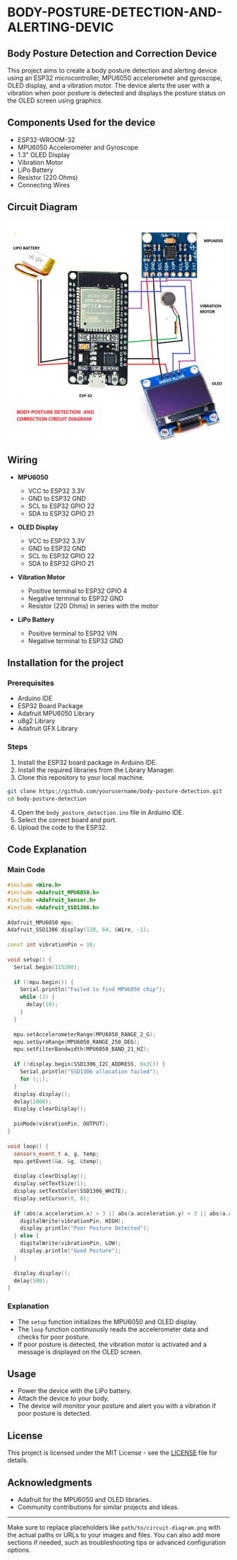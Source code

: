 # BODY-POSTURE-DETECTION-AND-ALERTING-DEVIC

## Body Posture Detection and Correction Device

This project aims to create a body posture detection and alerting device using an ESP32 microcontroller, 
MPU6050 accelerometer and gyroscope, OLED display, and a vibration motor. The device alerts the user with 
a vibration when poor posture is detected and displays the posture status on the OLED screen using graphics.

## Components Used for the device

- ESP32-WROOM-32
- MPU6050 Accelerometer and Gyroscope
- 1.3" OLED Display
- Vibration Motor
- LiPo Battery
- Resistor (220 Ohms)
- Connecting Wires

## Circuit Diagram

![Circuit Diagram](Body-posture-detection-circuit-diagram.png)

## Wiring

- **MPU6050**
  - VCC to ESP32 3.3V
  - GND to ESP32 GND
  - SCL to ESP32 GPIO 22
  - SDA to ESP32 GPIO 21

- **OLED Display**
  - VCC to ESP32 3.3V
  - GND to ESP32 GND
  - SCL to ESP32 GPIO 22
  - SDA to ESP32 GPIO 21

- **Vibration Motor**
  - Positive terminal to ESP32 GPIO 4
  - Negative terminal to ESP32 GND
  - Resistor (220 Ohms) in series with the motor

- **LiPo Battery**
  - Positive terminal to ESP32 VIN
  - Negative terminal to ESP32 GND

## Installation for the project

### Prerequisites

- Arduino IDE
- ESP32 Board Package
- Adafruit MPU6050 Library
- u8g2 Library
- Adafruit GFX Library

### Steps

1. Install the ESP32 board package in Arduino IDE.
2. Install the required libraries from the Library Manager.
3. Clone this repository to your local machine.

```sh
git clone https://github.com/yourusername/body-posture-detection.git
cd body-posture-detection
```

4. Open the `body_posture_detection.ino` file in Arduino IDE.
5. Select the correct board and port.
6. Upload the code to the ESP32.

## Code Explanation

### Main Code

```cpp
#include <Wire.h>
#include <Adafruit_MPU6050.h>
#include <Adafruit_Sensor.h>
#include <Adafruit_SSD1306.h>

Adafruit_MPU6050 mpu;
Adafruit_SSD1306 display(128, 64, &Wire, -1);

const int vibrationPin = 16;

void setup() {
  Serial.begin(115200);

  if (!mpu.begin()) {
    Serial.println("Failed to find MPU6050 chip");
    while (1) {
      delay(10);
    }
  }

  mpu.setAccelerometerRange(MPU6050_RANGE_2_G);
  mpu.setGyroRange(MPU6050_RANGE_250_DEG);
  mpu.setFilterBandwidth(MPU6050_BAND_21_HZ);

  if (!display.begin(SSD1306_I2C_ADDRESS, 0x3C)) {
    Serial.println("SSD1306 allocation failed");
    for (;;);
  }
  display.display();
  delay(2000);
  display.clearDisplay();
  
  pinMode(vibrationPin, OUTPUT);
}

void loop() {
  sensors_event_t a, g, temp;
  mpu.getEvent(&a, &g, &temp);

  display.clearDisplay();
  display.setTextSize(1);
  display.setTextColor(SSD1306_WHITE);
  display.setCursor(0, 0);

  if (abs(a.acceleration.x) > 3 || abs(a.acceleration.y) > 3 || abs(a.acceleration.z) < 5) {
    digitalWrite(vibrationPin, HIGH);
    display.println("Poor Posture Detected");
  } else {
    digitalWrite(vibrationPin, LOW);
    display.println("Good Posture");
  }

  display.display();
  delay(500);
}
```

### Explanation

- The `setup` function initializes the MPU6050 and OLED display.
- The `loop` function continuously reads the accelerometer data and checks for poor posture.
- If poor posture is detected, the vibration motor is activated and a message is displayed on the OLED screen.

## Usage

- Power the device with the LiPo battery.
- Attach the device to your body.
- The device will monitor your posture and alert you with a vibration if poor posture is detected.

## License

This project is licensed under the MIT License - see the [LICENSE](LICENSE) file for details.

## Acknowledgments

- Adafruit for the MPU6050 and OLED libraries.
- Community contributions for similar projects and ideas.

---

Make sure to replace placeholders like `path/to/circuit-diagram.png` with the actual paths or URLs to your images and files. You can also add more sections if needed, such as troubleshooting tips or advanced configuration options.
